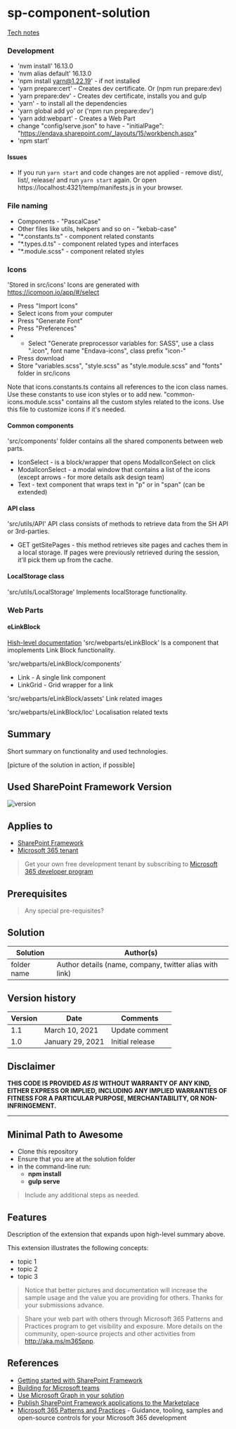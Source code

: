 # sp-component-solution

[Tech notes](https://confluence.endava.com/pages/viewpage.action?pageId=250224798)
### Development
- 'nvm install' 16.13.0
- 'nvm alias default' 16.13.0
- 'npm install yarn@1.22.19' - if not installed
- 'yarn prepare:cert' - Creates dev certificate. Or (npm run prepare:dev)
- 'yarn prepare:dev' - Creates dev certificate, installs you and gulp
- 'yarn' - to install all the dependencies
- 'yarn global add yo' or ('npm run prepare:dev')
- 'yarn add:webpart' - Creates a Web Part
- change "config/serve.json" to have - "initialPage": "https://endava.sharepoint.com/_layouts/15/workbench.aspx"
- 'npm start'

#### Issues
- If you run `yarn start` and code changes are not applied - remove dist/, list/, release/ and run `yarn start` again. Or open https://localhost:4321/temp/manifests.js in your browser.

### File naming
- Components - "PascalCase"
- Other files like utils, hekpers and so on - "kebab-case"
- "*.constants.ts" - component related constants
- "*.types.d.ts" - component related types and interfaces
- "*.module.scss" - component related styles

### Icons
'Stored in src/icons'
Icons are generated with https://icomoon.io/app/#/select
- Press "Import Icons"
- Select icons from your computer
- Press "Generate Font"
- Press "Preferences"
- - Select "Generate preprocessor variables for: SASS", use a class ".icon", font name "Endava-icons", class prefix "icon-"
- Press download
- Store "variables.scss", "style.scss" as "style.module.scss" and "fonts" folder in src/icons

Note that icons.constants.ts contains all references to the icon class names. Use these constants to use icon styles or to add new.
"common-icons.module.scss" contains all the custom styles related to the icons. Use this file to customize icons if it's needed.

#### Common components
'src/components' folder contains all the shared components between web parts.
- IconSelect - is a block/wrapper that opens ModalIconSelect on click
- ModalIconSelect - a modal window that contains a list of the icons (except arrows - for more details ask design team)
- Text - text component that wraps text in "p" or in "span" (can be extended)

#### API class
'src/utils/API'
API class consists of methods to retrieve data from the SH API or 3rd-parties.
- GET getSitePages - this method retrieves site pages and caches them in a local storage. If pages were previously retrieved during the session, it'll pick them up from the cache.

#### LocalStorage class
'src/utils/LocalStorage'
Implements localStorage functionality.

### Web Parts
#### eLinkBlock
[Hish-level documentation](https://confluence.endava.com/display/RP/Link+Block+configuration)
'src/webparts/eLinkBlock'
Is a component that imoplements Link Block functionality.

'src/webparts/eLinkBlock/components'
- Link - A single link component
- LinkGrid - Grid wrapper for a link

'src/webparts/eLinkBlock/assets'
Link related images

'src/webparts/eLinkBlock/loc'
Localisation related texts


## Summary

Short summary on functionality and used technologies.

[picture of the solution in action, if possible]

## Used SharePoint Framework Version

![version](https://img.shields.io/badge/version-1.17.1-green.svg)

## Applies to

- [SharePoint Framework](https://aka.ms/spfx)
- [Microsoft 365 tenant](https://docs.microsoft.com/en-us/sharepoint/dev/spfx/set-up-your-developer-tenant)

> Get your own free development tenant by subscribing to [Microsoft 365 developer program](http://aka.ms/o365devprogram)

## Prerequisites

> Any special pre-requisites?

## Solution

| Solution    | Author(s)                                               |
| ----------- | ------------------------------------------------------- |
| folder name | Author details (name, company, twitter alias with link) |

## Version history

| Version | Date             | Comments        |
| ------- | ---------------- | --------------- |
| 1.1     | March 10, 2021   | Update comment  |
| 1.0     | January 29, 2021 | Initial release |

## Disclaimer

**THIS CODE IS PROVIDED _AS IS_ WITHOUT WARRANTY OF ANY KIND, EITHER EXPRESS OR IMPLIED, INCLUDING ANY IMPLIED WARRANTIES OF FITNESS FOR A PARTICULAR PURPOSE, MERCHANTABILITY, OR NON-INFRINGEMENT.**

---

## Minimal Path to Awesome

- Clone this repository
- Ensure that you are at the solution folder
- in the command-line run:
  - **npm install**
  - **gulp serve**

> Include any additional steps as needed.

## Features

Description of the extension that expands upon high-level summary above.

This extension illustrates the following concepts:

- topic 1
- topic 2
- topic 3

> Notice that better pictures and documentation will increase the sample usage and the value you are providing for others. Thanks for your submissions advance.

> Share your web part with others through Microsoft 365 Patterns and Practices program to get visibility and exposure. More details on the community, open-source projects and other activities from http://aka.ms/m365pnp.

## References

- [Getting started with SharePoint Framework](https://docs.microsoft.com/en-us/sharepoint/dev/spfx/set-up-your-developer-tenant)
- [Building for Microsoft teams](https://docs.microsoft.com/en-us/sharepoint/dev/spfx/build-for-teams-overview)
- [Use Microsoft Graph in your solution](https://docs.microsoft.com/en-us/sharepoint/dev/spfx/web-parts/get-started/using-microsoft-graph-apis)
- [Publish SharePoint Framework applications to the Marketplace](https://docs.microsoft.com/en-us/sharepoint/dev/spfx/publish-to-marketplace-overview)
- [Microsoft 365 Patterns and Practices](https://aka.ms/m365pnp) - Guidance, tooling, samples and open-source controls for your Microsoft 365 development
